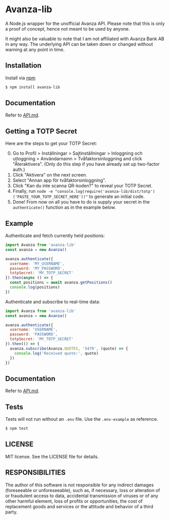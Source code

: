 # Avanza-lib

A Node.js wrapper for the unofficial Avanza API. Please note that this is only a proof of concept, hence not meant to be used by anyone.

It might also be valuable to note that I am not affiliated with Avanza Bank AB in any way. The underlying API can be taken down or changed without warning at any point in time.

## Installation

Install via [npm](https://www.npmjs.com/package/avanza-lib)
```bash
$ npm install avanza-lib
```
## Documentation

Refer to [API.md](./API.md).

## Getting a TOTP Secret

Here are the steps to get your TOTP Secret:

0. Go to Profil > Inställningar > Sajtinställningar > Inloggning och utloggning > Användarnamn > Tvåfaktorsinloggning and click "Återaktivera". (Only do this step if you have already set up two-factor auth.)
1. Click "Aktivera" on the next screen.
2. Select "Annan app för tvåfaktorsinloggning".
3. Click "Kan du inte scanna QR-koden?" to reveal your TOTP Secret.
5. Finally, run `node -e "console.log(require('avanza-lib/dist/totp')('PASTE_YOUR_TOTP_SECRET_HERE'))"` to generate an initial code.
6. Done! From now on all you have to do is supply your secret in the `authenticate()` function as in the example below.

## Example

Authenticate and fetch currently held positions:

```javascript
import Avanza from 'avanza-lib'
const avanza = new Avanza()

avanza.authenticate({
  username: 'MY_USERNAME',
  password: 'MY_PASSWORD',
  totpSecret: 'MY_TOTP_SECRET'
}).then(async () => {
  const positions = await avanza.getPositions()
  console.log(positions)
})
```

Authenticate and subscribe to real-time data:

```javascript
import Avanza from 'avanza-lib'
const avanza = new Avanza()

avanza.authenticate({
  username: 'USERNAME',
  password: 'PASSWORD',
  totpSecret: 'MY_TOTP_SECRET'
}).then(() => {
  avanza.subscribe(Avanza.QUOTES, '5479', (quote) => {
    console.log('Received quote:', quote)
  })
})
```
## Documentation

Refer to [API.md](API.md).

## Tests

Tests will not run without an `.env` file. Use the `.env-example` as reference.

```bash
$ npm test
```
## LICENSE

MIT license. See the LICENSE file for details.

## RESPONSIBILITIES

The author of this software is not responsible for any indirect damages (foreseeable or unforeseeable), such as, if necessary, loss or alteration of or fraudulent access to data, accidental transmission of viruses or of any other harmful element, loss of profits or opportunities, the cost of replacement goods and services or the attitude and behavior of a third party.
